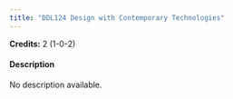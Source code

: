 ```yaml
---
title: "DDL124 Design with Contemporary Technologies"
---
```

**Credits:** 2 (1-0-2)

#### Description
No description available.
